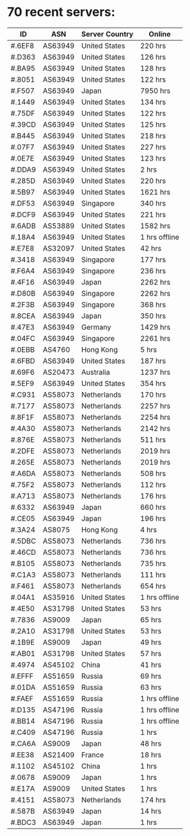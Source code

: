 # 70 recent servers:

| ID | ASN | Server Country | Online |
| ------ | ------ | ------ | ------ |
| #.6EF8 | AS63949 | United States | 220 hrs |
| #.D363 | AS63949 | United States | 126 hrs |
| #.BA95 | AS63949 | United States | 128 hrs |
| #.8051 | AS63949 | United States | 122 hrs |
| #.F507 | AS63949 | Japan | 7950 hrs |
| #.1449 | AS63949 | United States | 134 hrs |
| #.75DF | AS63949 | United States | 122 hrs |
| #.39CD | AS63949 | United States | 125 hrs |
| #.B445 | AS63949 | United States | 218 hrs |
| #.07F7 | AS63949 | United States | 227 hrs |
| #.0E7E | AS63949 | United States | 123 hrs |
| #.DDA9 | AS63949 | United States | 2 hrs |
| #.285D | AS63949 | United States | 220 hrs |
| #.5B97 | AS63949 | United States | 1621 hrs |
| #.DF53 | AS63949 | Singapore | 340 hrs |
| #.DCF9 | AS63949 | United States | 221 hrs |
| #.6ADB | AS53889 | United States | 1582 hrs |
| #.18A4 | AS63949 | United States | 1 hrs offline |
| #.E7E8 | AS32097 | United States | 42 hrs |
| #.3418 | AS63949 | Singapore | 177 hrs |
| #.F6A4 | AS63949 | Singapore | 236 hrs |
| #.4F16 | AS63949 | Japan | 2262 hrs |
| #.D80B | AS63949 | Singapore | 2262 hrs |
| #.2F3B | AS63949 | Singapore | 368 hrs |
| #.8CEA | AS63949 | Japan | 350 hrs |
| #.47E3 | AS63949 | Germany | 1429 hrs |
| #.04FC | AS63949 | Singapore | 2261 hrs |
| #.0EBB | AS4760 | Hong Kong | 5 hrs |
| #.6FBD | AS63949 | United States | 187 hrs |
| #.69F6 | AS20473 | Australia | 1237 hrs |
| #.5EF9 | AS63949 | United States | 354 hrs |
| #.C931 | AS58073 | Netherlands | 170 hrs |
| #.7177 | AS58073 | Netherlands | 2257 hrs |
| #.8F1F | AS58073 | Netherlands | 2254 hrs |
| #.4A30 | AS58073 | Netherlands | 2142 hrs |
| #.876E | AS58073 | Netherlands | 511 hrs |
| #.2DFE | AS58073 | Netherlands | 2019 hrs |
| #.265E | AS58073 | Netherlands | 2019 hrs |
| #.A6DA | AS58073 | Netherlands | 508 hrs |
| #.75F2 | AS58073 | Netherlands | 112 hrs |
| #.A713 | AS58073 | Netherlands | 176 hrs |
| #.6332 | AS63949 | Japan | 660 hrs |
| #.CE05 | AS63949 | Japan | 196 hrs |
| #.3A24 | AS8075 | Hong Kong | 4 hrs |
| #.5DBC | AS58073 | Netherlands | 736 hrs |
| #.46CD | AS58073 | Netherlands | 736 hrs |
| #.B105 | AS58073 | Netherlands | 735 hrs |
| #.C1A3 | AS58073 | Netherlands | 111 hrs |
| #.F461 | AS58073 | Netherlands | 654 hrs |
| #.04A1 | AS35916 | United States | 1 hrs offline |
| #.4E50 | AS31798 | United States | 53 hrs |
| #.7836 | AS9009 | Japan | 65 hrs |
| #.2A10 | AS31798 | United States | 53 hrs |
| #.1B9E | AS9009 | Japan | 49 hrs |
| #.AB01 | AS31798 | United States | 57 hrs |
| #.4974 | AS45102 | China | 41 hrs |
| #.EFFF | AS51659 | Russia | 69 hrs |
| #.01DA | AS51659 | Russia | 63 hrs |
| #.FAEF | AS51659 | Russia | 1 hrs offline |
| #.D135 | AS47196 | Russia | 1 hrs offline |
| #.BB14 | AS47196 | Russia | 1 hrs offline |
| #.C409 | AS47196 | Russia | 1 hrs |
| #.CA6A | AS9009 | Japan | 48 hrs |
| #.EE38 | AS21409 | France | 18 hrs |
| #.1102 | AS45102 | China | 1 hrs |
| #.0678 | AS9009 | Japan | 1 hrs |
| #.E17A | AS9009 | United States | 1 hrs |
| #.4151 | AS58073 | Netherlands | 174 hrs |
| #.587B | AS63949 | Japan | 14 hrs |
| #.BDC3 | AS63949 | Japan | 1 hrs |

